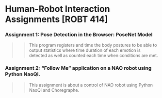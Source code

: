 # Human-Robot Interaction Assignments [ROBT 414]

### Assignment 1: Pose Detection in the Browser: PoseNet Model
>> This program registers and time the body postures to be able to output statistics where time duration of each emotion is detected as well as counted each time when conditions are met.

### Assignment 2: “Follow Me” application on a NAO robot using Python NaoQi.
>> This assignment is about a control of NAO robot using Python NaoQi and Choregraphe.
